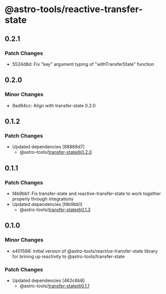 # @astro-tools/reactive-transfer-state

## 0.2.1

### Patch Changes

- 5524d8d: Fix "key" argument typing of "withTransferState" function

## 0.2.0

### Minor Changes

- 9ad84cc: Align with transfer-state 0.2.0

## 0.1.2

### Patch Changes

- Updated dependencies [88868d7]
  - @astro-tools/transfer-state@0.2.0

## 0.1.1

### Patch Changes

- f4b9bb1: Fix transfer-state and reactive-transfer-state to work together properly through integrations
- Updated dependencies [f4b9bb1]
  - @astro-tools/transfer-state@0.1.3

## 0.1.0

### Minor Changes

- e401588: Initial version of @astro-tools/reactive-transfer-state library for brining up reactivity to @astro-tools/transfer-state

### Patch Changes

- Updated dependencies [462c6b8]
  - @astro-tools/transfer-state@0.1.1
